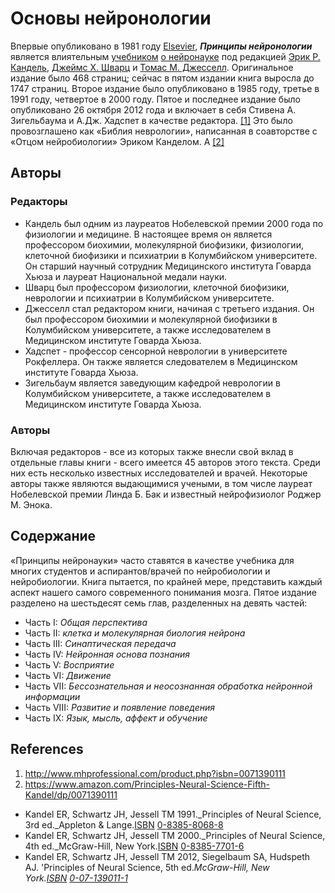 # Основы нейронологии

Впервые опубликовано в 1981 году [Elsevier](https://en.wikipedia.org/wiki/Elsevier "Elsevier"), _**Принципы нейронологии**_ является влиятельным [учебником](https://en.wikipedia.org/wiki/Textbook "Учебник") [о нейронауке](https://en.wikipedia.org/wiki/Neuroscience "Neuroscience") под редакцией [Эрик Р. Кандель](https://en.wikipedia.org/wiki/Eric_R._Kandel "Eric R. Kandel"), [Джеймс Х. Шварц](https://en.wikipedia.org/wiki/James_H._Schwartz_(neurobiologist) "Джеймс Х. Шварц (нейробиолог) ") и [Томас М. Джесселл](https://en.wikipedia.org/wiki/Thomas_Jessell "Томас Джесселл"). Оригинальное издание было 468 страниц; сейчас в пятом издании книга выросла до 1747 страниц. Второе издание было опубликовано в 1985 году, третье в 1991 году, четвертое в 2000 году. Пятое и последнее издание было опубликовано 26 октября 2012 года и включает в себя Стивена А. Зигельбаума и А.Дж. Хадспет в качестве редактора. [\[1\]](#user-content-cite_note-1) Это было провозглашено как «Библия неврологии», написанная в соавторстве с «Отцом нейробиологии» Эриком Канделом. А [\[2\]](#user-content-cite_note-2)

## Авторы

### Редакторы

*   Кандель был одним из лауреатов Нобелевской премии 2000 года по физиологии и медицине. В настоящее время он является профессором биохимии, молекулярной биофизики, физиологии, клеточной биофизики и психиатрии в Колумбийском университете. Он старший научный сотрудник Медицинского института Говарда Хьюза и лауреат Национальной медали науки.
*   Шварц был профессором физиологии, клеточной биофизики, неврологии и психиатрии в Колумбийском университете.
*   Джесселл стал редактором книги, начиная с третьего издания. Он был профессором биохимии и молекулярной биофизики в Колумбийском университете, а также исследователем в Медицинском институте Говарда Хьюза.
*   Хадспет - профессор сенсорной неврологии в университете Рокфеллера. Он также является следователем в Медицинском институте Говарда Хьюза.
*   Зигельбаум является заведующим кафедрой неврологии в Колумбийском университете, а также исследователем в Медицинском институте Говарда Хьюза.

### Авторы

Включая редакторов - все из которых также внесли свой вклад в отдельные главы книги - всего имеется 45 авторов этого текста. Среди них есть несколько известных исследователей и врачей. Некоторые авторы также являются выдающимися учеными, в том числе лауреат Нобелевской премии Линда Б. Бак и известный нейрофизиолог Роджер М. Энока.

## Cодержание

«Принципы нейронауки» часто ставятся в качестве учебника для многих студентов и аспирантов/врачей по нейробиологии и нейробиологии. Книга пытается, по крайней мере, представить каждый аспект нашего самого современного понимания мозга. Пятое издание разделено на шестьдесят семь глав, разделенных на девять частей:

*   Часть I: _Общая перспектива_
*   Часть II: _клетка и молекулярная биология нейрона_
*   Часть III: _Синаптическая передача_
*   Часть IV: _Нейронная основа познания_
*   Часть V: _Восприятие_
*   Часть VI: _Движение_
*   Часть VII: _Бессознательная и неосознанная обработка нейронной информации_
*   Часть VIII: _Развитие и появление поведения_
*   Часть IX: _Язык, мысль, аффект и обучение_

## References

1. <a name="cite_note-1"></a> http://www.mhprofessional.com/product.php?isbn=0071390111
2. <a name="cite_note-2"></a> https://www.amazon.com/Principles-Neural-Science-Fifth-Kandel/dp/0071390111

*   Kandel ER, Schwartz JH, Jessell TM 1991._Principles of Neural Science, 3rd ed._Appleton & Lange.[ISBN](https://en.wikipedia.org/wiki/International_Standard_Book_Number "International Standard Book Number") [0-8385-8068-8](https://en.wikipedia.org/wiki/Special:BookSources/0-8385-8068-8 "Special:BookSources/0-8385-8068-8")
*   Kandel ER, Schwartz JH, Jessell TM 2000._Principles of Neural Science, 4th ed._McGraw-Hill, New York.[ISBN](https://en.wikipedia.org/wiki/International_Standard_Book_Number "International Standard Book Number") [0-8385-7701-6](https://en.wikipedia.org/wiki/Special:BookSources/0-8385-7701-6 "Special:BookSources/0-8385-7701-6")
*   Kandel ER, Schwartz JH, Jessell TM 2012, Siegelbaum SA, Hudspeth AJ. 'Principles of Neural Science, 5th ed._McGraw-Hill, New York.[ISBN](https://en.wikipedia.org/wiki/International_Standard_Book_Number "International Standard Book Number") [0-07-139011-1](https://en.wikipedia.org/wiki/Special:BookSources/0-07-139011-1 "Special:BookSources/0-07-139011-1")_